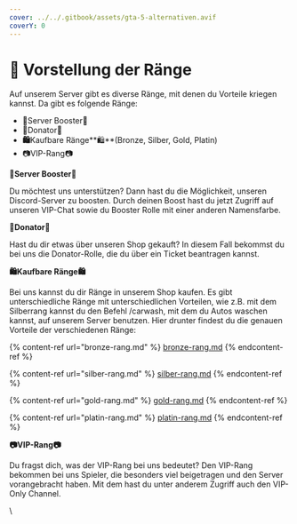 ```yaml
---
cover: ../../.gitbook/assets/gta-5-alternativen.avif
coverY: 0
---
```


# 🥇 Vorstellung der Ränge

Auf unserem Server gibt es diverse Ränge, mit denen du Vorteile kriegen kannst. Da gibt es folgende Ränge:

* 🌊Server Booster🌊
* 💸Donator💸
* **🛍️**Kaufbare Ränge**🛍️**(Bronze, Silber, Gold, Platin)
* 📷VIP-Rang📷



**🌊Server Booster🌊**

Du möchtest uns unterstützen? Dann hast du die Möglichkeit, unseren Discord-Server zu boosten. Durch deinen Boost hast du jetzt Zugriff auf unseren VIP-Chat sowie du Booster Rolle mit einer anderen Namensfarbe.



**💸Donator💸**

Hast du dir etwas über unseren Shop gekauft? In diesem Fall bekommst du bei uns die Donator-Rolle, die du über ein Ticket beantragen kannst.



**🛍️Kaufbare Ränge🛍️**

Bei uns kannst du dir Ränge in unserem Shop kaufen. Es gibt unterschiedliche Ränge mit unterschiedlichen Vorteilen, wie z.B. mit dem Silberrang kannst du den Befehl /carwash, mit dem du Autos waschen kannst, auf unserem Server benutzen. Hier drunter findest du die genauen Vorteile der verschiedenen Ränge:

{% content-ref url="bronze-rang.md" %}
[bronze-rang.md](bronze-rang.md)
{% endcontent-ref %}

{% content-ref url="silber-rang.md" %}
[silber-rang.md](silber-rang.md)
{% endcontent-ref %}

{% content-ref url="gold-rang.md" %}
[gold-rang.md](gold-rang.md)
{% endcontent-ref %}

{% content-ref url="platin-rang.md" %}
[platin-rang.md](platin-rang.md)
{% endcontent-ref %}



**📷VIP-Rang📷**

Du fragst dich, was der VIP-Rang bei uns bedeutet? Den VIP-Rang bekommen bei uns Spieler, die besonders viel  beigetragen und den Server vorangebracht haben. Mit dem hast du unter anderem Zugriff auch den VIP-Only Channel.

\
